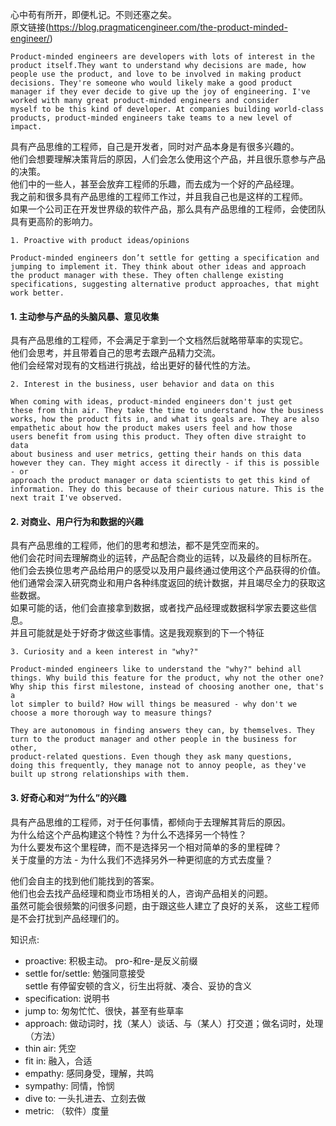 心中苟有所开，即便札记。不则还塞之矣。  
原文链接(https://blog.pragmaticengineer.com/the-product-minded-engineer/)
```
Product-minded engineers are developers with lots of interest in the 
product itself.They want to understand why decisions are made, how 
people use the product, and love to be involved in making product 
decisions. They're someone who would likely make a good product 
manager if they ever decide to give up the joy of engineering. I've 
worked with many great product-minded engineers and consider 
myself to be this kind of developer. At companies building world-class 
products, product-minded engineers take teams to a new level of impact.
```
   
具有产品思维的工程师，自己是开发者，同时对产品本身是有很多兴趣的。  
他们会想要理解决策背后的原因，人们会怎么使用这个产品，并且很乐意参与产品的决策。  
他们中的一些人，甚至会放弃工程师的乐趣，而去成为一个好的产品经理。  
我之前和很多具有产品思维的工程师工作过，并且我自己也是这样的工程师。  
如果一个公司正在开发世界级的软件产品，那么具有产品思维的工程师，会使团队具有更高阶的影响力。  
  
```
1. Proactive with product ideas/opinions

Product-minded engineers don’t settle for getting a specification and 
jumping to implement it. They think about other ideas and approach 
the product manager with these. They often challenge existing 
specifications, suggesting alternative product approaches, that might 
work better.
```
  
#### 1. 主动参与产品的头脑风暴、意见收集
具有产品思维的工程师，不会满足于拿到一个文档然后就略带草率的实现它。  
他们会思考，并且带着自己的思考去跟产品精力交流。  
他们会经常对现有的文档进行挑战，给出更好的替代性的方法。  
  
```
2. Interest in the business, user behavior and data on this

When coming with ideas, product-minded engineers don't just get 
these from thin air. They take the time to understand how the business 
works, how the product fits in, and what its goals are. They are also 
empathetic about how the product makes users feel and how those 
users benefit from using this product. They often dive straight to data 
about business and user metrics, getting their hands on this data 
however they can. They might access it directly - if this is possible - or 
approach the product manager or data scientists to get this kind of 
information. They do this because of their curious nature. This is the 
next trait I've observed.
```
  
#### 2. 对商业、用户行为和数据的兴趣
具有产品思维的工程师，他们的思考和想法，都不是凭空而来的。  
他们会花时间去理解商业的运转，产品配合商业的运转，以及最终的目标所在。  
他们会去换位思考产品给用户的感受以及用户最终通过使用这个产品获得的价值。  
他们通常会深入研究商业和用户各种纬度返回的统计数据，并且竭尽全力的获取这些数据。  
如果可能的话，他们会直接拿到数据，或者找产品经理或数据科学家去要这些信息。  
并且可能就是处于好奇才做这些事情。这是我观察到的下一个特征  

```
3. Curiosity and a keen interest in "why?"

Product-minded engineers like to understand the "why?" behind all 
things. Why build this feature for the product, why not the other one? 
Why ship this first milestone, instead of choosing another one, that's a 
lot simpler to build? How will things be measured - why don't we 
choose a more thorough way to measure things?

They are autonomous in finding answers they can, by themselves. They 
turn to the product manager and other people in the business for other, 
product-related questions. Even though they ask many questions, 
doing this frequently, they manage not to annoy people, as they've 
built up strong relationships with them.
```
#### 3. 好奇心和对“为什么”的兴趣
具有产品思维的工程师，对于任何事情，都倾向于去理解其背后的原因。  
为什么给这个产品构建这个特性？为什么不选择另一个特性？  
为什么要发布这个里程碑，而不是选择另一个相对简单的多的里程碑？    
关于度量的方法 - 为什么我们不选择另外一种更彻底的方式去度量？  

他们会自主的找到他们能找到的答案。  
他们也会去找产品经理和商业市场相关的人，咨询产品相关的问题。  
虽然可能会很频繁的问很多问题，由于跟这些人建立了良好的关系，
这些工程师是不会打扰到产品经理们的。

知识点:  
* proactive: 积极主动。 pro-和re-是反义前缀    
* settle for/settle: 勉强同意接受    
    settle 有停留安顿的含义，衍生出将就、凑合、妥协的含义  
* specification: 说明书  
* jump to: 匆匆忙忙、很快，甚至有些草率  
* approach: 做动词时，找（某人）谈话、与（某人）打交道；做名词时，处理（方法）  
* thin air: 凭空  
* fit in: 融入，合适  
* empathy: 感同身受，理解，共鸣    
* sympathy: 同情，怜悯  
* dive to: 一头扎进去、立刻去做  
* metric: （软件）度量  
